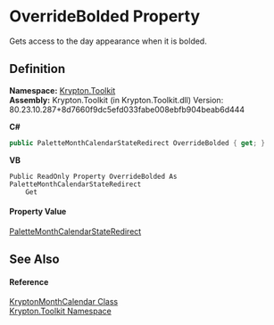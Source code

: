 # OverrideBolded Property


Gets access to the day appearance when it is bolded.



## Definition
**Namespace:** <a href="79d2eac2-21f4-54ff-7552-b20c33c30600.md">Krypton.Toolkit</a>  
**Assembly:** Krypton.Toolkit (in Krypton.Toolkit.dll) Version: 80.23.10.287+8d7660f9dc5efd033fabe008ebfb904beab6d444

**C#**
``` C#
public PaletteMonthCalendarStateRedirect OverrideBolded { get; }
```
**VB**
``` VB
Public ReadOnly Property OverrideBolded As PaletteMonthCalendarStateRedirect
	Get
```



#### Property Value
<a href="635f8ba1-7a6b-41e3-cb6d-17299d73b62d.md">PaletteMonthCalendarStateRedirect</a>

## See Also


#### Reference
<a href="711fb444-3718-c7af-7199-fab3f2ee7024.md">KryptonMonthCalendar Class</a>  
<a href="79d2eac2-21f4-54ff-7552-b20c33c30600.md">Krypton.Toolkit Namespace</a>  
